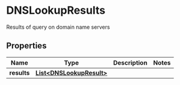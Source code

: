 

# DNSLookupResults

Results of query on domain name servers

## Properties

| Name | Type | Description | Notes |
|------------ | ------------- | ------------- | -------------|
|**results** | [**List&lt;DNSLookupResult&gt;**](DNSLookupResult) |  |  |



